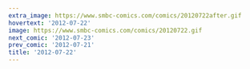 ```yaml
---
extra_image: https://www.smbc-comics.com/comics/20120722after.gif
hovertext: '2012-07-22'
image: https://www.smbc-comics.com/comics/20120722.gif
next_comic: '2012-07-23'
prev_comic: '2012-07-21'
title: '2012-07-22'
---
```



